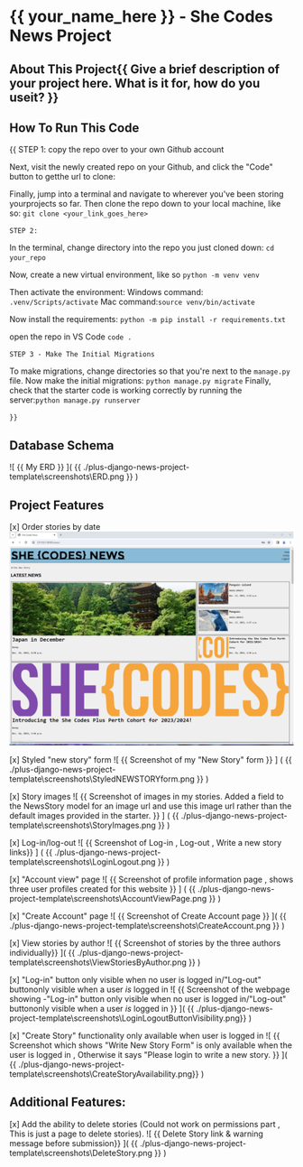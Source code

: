 # {{ your_name_here }} - She Codes News Project

## About This Project{{ Give a brief description of your project here. What is it for, how do you useit? }}


## How To Run This Code
{{
    STEP 1:
 copy the repo over to your own Github account 

 Next, visit the newly created repo on your Github, and click the "Code" button to getthe url to clone:

 Finally, jump into a terminal and navigate to wherever you've been storing yourprojects so far. Then clone the repo down to your local machine, like so: `git clone <your_link_goes_here>`

    STEP 2:
 In the terminal, change directory into the repo you just cloned down:
 `cd your_repo`

 Now, create a new virtual environment, like so
 `python -m venv venv`

 Then activate the environment:
 Windows command: `.venv/Scripts/activate`
 Mac command:`source venv/bin/activate`

 Now install the requirements:
 `python -m pip install -r requirements.txt`
 
 open the repo in VS Code
 `code .`

    STEP 3 - Make The Initial Migrations

 To make migrations,  change directories so that you're next to the `manage.py` file. 
 Now make the initial migrations: `python manage.py migrate`
 Finally, check that the starter code is working correctly by running the server:`python manage.py runserver`

    }}

## Database Schema
![ {{ My ERD }} ]( {{ ./plus-django-news-project-template\screenshots\ERD.png }} )

## Project Features
[x] Order stories by date
![ Screenshot of Stories displayed in the order of newest to the oldest creation date ]( screenshots\OrderStoriesByDate.png )

[x] Styled "new story" form
![ {{ Screenshot of my "New Story" form }} ]
( {{ ./plus-django-news-project-template\screenshots\StyledNEWSTORYform.png }} )

[x] Story images
![ {{ Screenshot of images in my stories. Added a field to the NewsStory model for an image url and use this image url rather than the default images provided in the starter. }} ]
( {{ ./plus-django-news-project-template\screenshots\StoryImages.png }} )

[x] Log-in/log-out
![ {{ Screenshot of Log-in , Log-out , Write a new story links}} ]
( {{ ./plus-django-news-project-template\screenshots\LoginLogout.png }} )

[x] "Account view" page
![ {{ Screenshot of profile information page , shows three user profiles created for this website  }} ]
( {{ ./plus-django-news-project-template\screenshots\AccountViewPage.png }} )

[x] "Create Account" page
![ {{ Screenshot of Create Account page }} ]( {{ ./plus-django-news-project-template\screenshots\CreateAccount.png }} )

[x] View stories by author
![ {{ Screenshot of stories by the three authors individually}} ]( {{ ./plus-django-news-project-template\screenshots\ViewStoriesByAuthor.png }} )

[x] "Log-in" button only visible when no user is logged in/"Log-out" buttononly visible when a user *is* logged in
![ {{ Screenshot of the webpage showing -"Log-in" button only visible when no user is logged in/"Log-out" buttononly visible when a user *is* logged in  }} ]( {{ ./plus-django-news-project-template\screenshots\LoginLogoutButtonVisibility.png}} )

[x] "Create Story" functionality only available when user is logged in
![ {{ Screenshot which shows "Write New Story Form" is only available when the user is logged in , Otherwise it says "Please login to write a new story. }} ]( {{ ./plus-django-news-project-template\screenshots\CreateStoryAvailability.png}} )


## Additional Features:

[x] Add the ability to delete stories (Could not work on permissions part , This is just a page to delete stories).
![ {{ Delete Story link & warning message before submission}} ]( {{ ./plus-django-news-project-template\screenshots\DeleteStory.png }} )